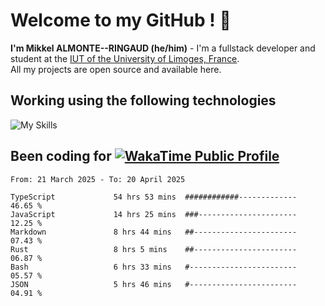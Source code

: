 # Welcome to my GitHub ! 🌃

**I'm Mikkel ALMONTE--RINGAUD (he/him)** - I'm a fullstack developer and student at the [IUT of the University of Limoges, France](https://iut.unilim.fr). \
All my projects are open source and available here.

## Working using the following technologies

![My Skills](https://skillicons.dev/icons?i=solidjs,pnpm,nodejs,ts,js,vercel,netlify,html,css,rust,astro,git,vue,md,electron,figma,github,bash,bun,cloudflare,py,tailwind,nginx,npm,tauri,vite,zig,yarn,windicss,dart,flutter,kotlin&theme=dark)

## Been coding for [![WakaTime Public Profile](https://wakatime.com/badge/user/0839e595-e07a-435c-8d59-ed95f2a3d6dd.svg?style=flat-square)](https://wakatime.com/@0839e595-e07a-435c-8d59-ed95f2a3d6dd)

<!--START_SECTION:waka-->

```plain
From: 21 March 2025 - To: 20 April 2025

TypeScript             54 hrs 53 mins  ############-------------   46.65 %
JavaScript             14 hrs 25 mins  ###----------------------   12.25 %
Markdown               8 hrs 44 mins   ##-----------------------   07.43 %
Rust                   8 hrs 5 mins    ##-----------------------   06.87 %
Bash                   6 hrs 33 mins   #------------------------   05.57 %
JSON                   5 hrs 46 mins   #------------------------   04.91 %
```

<!--END_SECTION:waka-->
